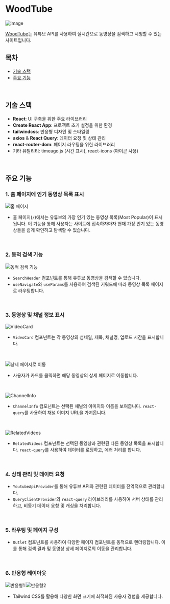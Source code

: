 # WoodTube
![image](https://github.com/Stilllee/woodtube/assets/108785772/849d86bb-5f29-4883-9550-f09d465a8adc)
<br>

[WoodTube](https://woodtube.netlify.app/)는 유튜브 API를 사용하여 실시간으로 동영상을 검색하고 시청할 수 있는 사이트입니다.
<br>

## 목차
- [기술 스택](#기술-스택)
- [주요 기능](#주요-기능)
<br>

## 기술 스택
- **React**: UI 구축을 위한 주요 라이브러리
- **Create React App**: 프로젝트 초기 설정을 위한 환경
- **tailwindcss**: 반응형 디자인 및 스타일링
- **axios** & **React Query**: 데이터 요청 및 상태 관리
- **react-router-dom**: 페이지 라우팅을 위한 라이브러리
- 기타 유틸리티: timeago.js (시간 표시), react-icons (아이콘 사용)
<br>

## 주요 기능
### 1. 홈 페이지에 인기 동영상 목록 표시
![홈 페이지](https://github.com/Stilllee/woodtube/assets/108785772/1fa0bb60-5c27-4b1b-ad9b-26e464455f2d)
- 홈 페이지(`/`)에서는 유튜브의 가장 인기 있는 동영상 목록(Most Popular)이 표시됩니다. 이 기능을 통해 사용자는 사이트에 접속하자마자 현재 가장 인기 있는 동영상들을 쉽게 확인하고 탐색할 수 있습니다.
<br>

### 2. 동적 검색 기능
![동적 검색 기능](https://github.com/Stilllee/woodtube/assets/108785772/9729639c-04cc-4bdb-811c-fcaa605d6667)
- `SearchHeader` 컴포넌트를 통해 유튜브 동영상을 검색할 수 있습니다. 
- `useNavigate`와 `useParams`를 사용하여 검색된 키워드에 따라 동영상 목록 페이지로 라우팅합니다.
<br>

### 3. 동영상 및 채널 정보 표시
![VideoCard](https://github.com/Stilllee/woodtube/assets/108785772/d56e385a-90a4-4a39-bf60-9aecf169a2e2)
- `VideoCard` 컴포넌트는 각 동영상의 섬네일, 제목, 채널명, 업로드 시간을 표시합니다.
<br>

![상세 페이지로 이동](https://github.com/Stilllee/woodtube/assets/108785772/f5f682b4-5af5-416a-9537-52a21adeeb3f)
- 사용자가 카드를 클릭하면 해당 동영상의 상세 페이지로 이동합니다.
<br>

![ChannelInfo](https://github.com/Stilllee/woodtube/assets/108785772/e5e937de-3388-426e-88ff-a82f7d6eead0)
- `ChannelInfo` 컴포넌트는 선택된 채널의 이미지와 이름을 보여줍니다. `react-query`를 사용하여 채널 이미지 URL을 가져옵니다.
<br>

![RelatedVideos](https://github.com/Stilllee/woodtube/assets/108785772/f204d655-fa53-47f6-890d-183ef6660d5a)
- `RelatedVideos` 컴포넌트는 선택된 동영상과 관련된 다른 동영상 목록을 표시합니다. `react-query`를 사용하여 데이터를 로딩하고, 에러 처리를 합니다.
<br>

### 4. 상태 관리 및 데이터 요청
- `YoutubeApiProvider`를 통해 유튜브 API와 관련된 데이터를 전역적으로 관리합니다.
- `QueryClientProvider`와 `react-query` 라이브러리를 사용하여 서버 상태를 관리하고, 비동기 데이터 요청 및 캐싱을 처리합니다.
<br>

### 5. 라우팅 및 페이지 구성
- `Outlet` 컴포넌트를 사용하여 다양한 페이지 컴포넌트를 동적으로 렌더링합니다. 이를 통해 검색 결과 및 동영상 상세 페이지로의 이동을 관리합니다.
<br>

### 6. 반응형 레이아웃
![반응형1](https://github.com/Stilllee/woodtube/assets/108785772/e989d201-0272-4a92-baea-7460659d757d)
![반응형2](https://github.com/Stilllee/woodtube/assets/108785772/5509afba-7d3f-426a-874e-7b7ab0ad4c71)
- Tailwind CSS를 활용해 다양한 화면 크기에 최적화된 사용자 경험을 제공합니다.
